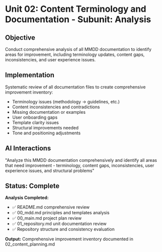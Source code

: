 # Unit 02: Content Terminology and Documentation - Subunit: Analysis

## Objective

Conduct comprehensive analysis of all MMDD documentation to identify areas for improvement, including terminology updates, content gaps, inconsistencies, and user experience issues.

## Implementation

Systematic review of all documentation files to create comprehensive improvement inventory:

- Terminology issues (methodology → guidelines, etc.)
- Content inconsistencies and contradictions
- Missing documentation or examples
- User onboarding gaps
- Template clarity issues
- Structural improvements needed
- Tone and positioning adjustments

## AI Interactions

"Analyze this MMDD documentation comprehensively and identify all areas that need improvement - terminology, content gaps, inconsistencies, user experience issues, and structural problems"

## Status: Complete

**Analysis Completed:**
- ✅ README.md comprehensive review
- ✅ 00_mdd.md principles and templates analysis  
- ✅ 00_main.md project plan review
- ✅ 01_repository.md unit documentation review
- ✅ Repository structure and consistency evaluation

**Output:** Comprehensive improvement inventory documented in 02_content_planning.md
